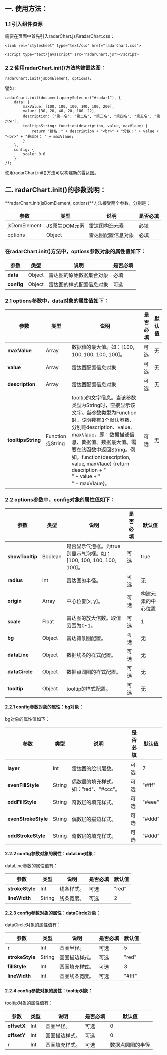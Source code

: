 ## 一. 使用方法：

### 1.1 引入组件资源

需要在页面中首先引入radarChart.js和radarChart.css：

```
<link rel="stylesheet" type="text/css" href="radarChart.css">
```

```
<script type="text/javascript" src="radarChart.js"></script>
```

### 2.2 使用radarChart.init()方法构建雷达图：

```
radarChart.init(jsDomElement, options);
```

譬如：

```
radarChart.init(document.querySelector("#radar1"), {
    data: {
        maxValue: [100, 100, 100, 100, 100, 200],
        value: [30, 20, 40, 20, 100, 22],
        description: ["第一名", "第二名", "第三名", "第四名", "第五名", "第六名"],
        tooltipsString: function(description, value, maxVlaue) {
            return "排名：" + description + "<br>" + "分数：" + value + "<br>" + "最高分： " + maxVlaue;
        }
    },
    config: {
        scale: 0.6
    }
});
```

使用radarChart.init()方法可以构建新的雷达图。

## 二. radarChart.init()的参数说明：

**radarChart.init(jsDomElement, options)**方法接受两个参数，分别是：

| 参数           | 类型        | 说明        | 是否必填 |
| ------------ | --------- | --------- | ---- |
| jsDomElement | JS原生DOM元素 | 雷达图构造元素   | 必填    |
| options      | Object    | 雷达图配置信息对象 | 必填    |

### 在radarChart.init()方法中，options参数对象的属性值如下：

| 参数         | 类型     | 说明           | 是否必填 |
| ---------- | ------ | ------------ | ---- |
| **data**   | Object | 雷达图的原始数据集合对象 | 必填    |
| **config** | Object | 雷达图的样式配置信息对象 | 可选   |

### 2.1 options参数中，data对象的属性值如下：

| 参数                 | 类型              | 说明                                       | 是否必填 | 默认值  |
| ------------------ | --------------- | ---------------------------------------- | ---- | ---- |
| **maxValue**       | Array           | 数据值的最大值。如：[100, 100, 100, 100, 100]。     | 可选   | 无    |
| **value**          | Array           | 雷达图配置信息对象                                | 可选   | 无    |
| **description**    | Array           | 雷达图配置信息对象                                | 可选   | 无    |
| **tooltipsString** | Function或String | tooltip的文字信息。当该参数类型为String时，直接显示该文字。当参数类型为Function时，该函数有3个默认参数，分别是description、value、maxVlaue，即：数据描述信息、数据值、数据最大值。需要在该函数中返回String。例如，function(description, value, maxVlaue) {return description + "<br>" + value + "<br>" + maxVlaue}。 | 可选   | 无    |

### 2.2 options参数中，config对象的属性值如下：

| 参数              | 类型      | 说明                                       | 是否必填 | 默认值       |
| --------------- | ------- | ---------------------------------------- | ---- | --------- |
| **showTooltip** | Boolean | 是否显示气泡框。为true则显示气泡框。如：[100, 100, 100, 100, 100]。 | 可选   | true      |
| **radius**      | Int     | 雷达图的半径。                                  | 可选   | 无         |
| **origin**      | Array   | 中心位置[x, y]。                              | 可选   | 构建元素的中心位置 |
| **scale**       | Float   | 雷达图的放大倍数。取值范围为0~1。                       | 可选   | 1         |
| **bg**          | Object  | 雷达背景图配置。                                 | 可选   | 无         |
| **dataLine**    | Object  | 数据线条的样式配置。                               | 可选   | 无         |
| **dataCircle**  | Object  | 数据点圆圈的样式配置。                              | 可选   | 无         |
| **tooltip**     | Object  | tooltip的样式配置。                            | 可选   | 无         |

#### 2.2.1 config参数对象的属性：**bg对象**：

bg对象的属性值如下：

| 参数                  | 类型     | 说明                       | 是否必填 | 默认值    |
| ------------------- | ------ | ------------------------ | ---- | ------ |
| **layer**           | Int    | 雷达图的绘制层数。                | 可选   | 7      |
| **evenFillStyle**   | String | 偶数层的填充样式。如："red"、"#ccc"。 | 可选   | "#fff" |
| **oddFillStyle**    | String | 奇数层的填充样式。                | 可选   | "#eee" |
| **evenStrokeStyle** | String | 偶数层的描边样式。                | 可选   | "#ddd" |
| **oddStrokeStyle**  | String | 奇数层的填充样式。                | 可选   | "#ddd" |

#### 2.2.2 config参数对象的属性：**dataLine对象**：

dataLine参数的属性值有：

| 参数              | 类型     | 说明    | 是否必填 | 默认值   |
| --------------- | ------ | ----- | ---- | ----- |
| **strokeStyle** | Int    | 线条样式。 | 可选   | "red" |
| **lineWidth**   | String | 线条宽度。 | 可选   | 2     |

#### 2.2.3 config参数对象的属性：**dataCircle对象**：

dataCircle对象的属性值有：

| 参数              | 类型     | 说明      | 是否必填 | 默认值    |
| --------------- | ------ | ------- | ---- | ------ |
| **r**           | Int    | 圆圈半径。   | 可选   | 5      |
| **strokeStyle** | String | 圆圈描边样式。 | 可选   | "red"  |
| **fillStyle**   | Int    | 圆圈填充样式。 | 可选   | 3      |
| **lineWidth**   | Int    | 圆圈线条宽度。 | 可选   | "#fff" |

#### 2.2.4 config参数对象的属性：**tooltip对象**：

tooltip对象的属性值有：

| 参数          | 类型   | 说明      | 是否必填 | 默认值      |
| ----------- | ---- | ------- | ---- | -------- |
| **offsetX** | Int  | 圆圈半径。   | 可选   | 0        |
| **offsetY** | Int  | 圆圈描边样式。 | 可选   | 0        |
| **r**       | Int  | 圆圈填充样式。 | 可选   | 数据点圆圈的半径 |